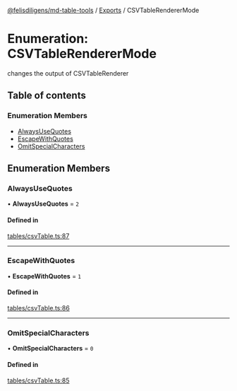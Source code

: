 [@felisdiligens/md-table-tools](../README.md) / [Exports](../modules.md) / CSVTableRendererMode

# Enumeration: CSVTableRendererMode

changes the output of CSVTableRenderer

## Table of contents

### Enumeration Members

- [AlwaysUseQuotes](CSVTableRendererMode.md#alwaysusequotes)
- [EscapeWithQuotes](CSVTableRendererMode.md#escapewithquotes)
- [OmitSpecialCharacters](CSVTableRendererMode.md#omitspecialcharacters)

## Enumeration Members

### AlwaysUseQuotes

• **AlwaysUseQuotes** = ``2``

#### Defined in

[tables/csvTable.ts:87](https://github.com/FelisDiligens/md-table-tools/blob/4fd20a3/src/tables/csvTable.ts#L87)

___

### EscapeWithQuotes

• **EscapeWithQuotes** = ``1``

#### Defined in

[tables/csvTable.ts:86](https://github.com/FelisDiligens/md-table-tools/blob/4fd20a3/src/tables/csvTable.ts#L86)

___

### OmitSpecialCharacters

• **OmitSpecialCharacters** = ``0``

#### Defined in

[tables/csvTable.ts:85](https://github.com/FelisDiligens/md-table-tools/blob/4fd20a3/src/tables/csvTable.ts#L85)
